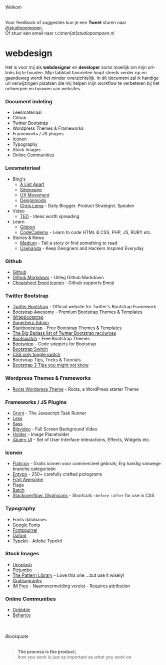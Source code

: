 ###### Welkom

Voor feedback of suggesties kun je een **Tweet** sturen naar <a href="https://twitter.com/studiopompoen">@studiopompoen</a>. <br>
Of stuur een email naar *r.cimen[at]studiopompoen.nl*

webdesign
=========

Het is voor mij als <strong>webdesigner</strong> en <strong>developer</strong> soms moeilijk om mijn url-links bij te houden. Mijn tabblad favorieten loopt steeds verder op en gaandeweg wordt het minder overzichtelijk. In dit document zal ik handige url verwijzingen plaatsen die mij helpen mijn workflow te verbeteren bij het ontwerpen en bouwen van websites.

### Document indeling
* Leesmateriaal
* Github
* Twitter Bootstrap
* Wordpress Themes & Frameworks
* Frameworks / JS plugins
* Iconen
* Typography
* Stock Images
* Online Communities

### Leesmateriaal
* Blog's
  * [A List Apart](http://alistapart.com/)
  * [Siteinspire](http://www.siteinspire.com/)
  * [UX Movement](http://uxmovement.com/)
  * [Designmodo](http://www.designmodo.com)
  * [Chris Lema](http://chrislema.com/) - Daily Blogger. Product Strategist. Speaker
* Video
  * [TED](http://www.ted.com) - Ideas worth spreading
* Learn
  * [Gibbon](https://gibbon.co/) 
  * [CodeCademy](http://www.codecademy.com/) - Learn to code HTML & CSS, PHP, JS, RUBY etc.
* Stories & News
  * [Medium](https://medium.com/) - Tell a story ór find something to read
  * [Usepanda](http://usepanda.com/app/) - Keep Designers and Hackers Inspired Everyday

### Github
* [Github](https://github.com/) 
 * [Github Markdown](https://guides.github.com/features/mastering-markdown/) - Uitleg Github Markdown
 * [Cheatsheet Emoji iconen](http://www.emoji-cheat-sheet.com/) - Github supports Emoji

### Twitter Bootstrap
* [Twitter Bootstrap](http://www.getbootstrap.com) - Official website for Twitter's Bootstrap Framework 
 * [Bootstrap Awesome](http://bootstrapawesome.com/) - Premium Bootstrap Themes & Templates 
 * [Wrapbootstrap](https://wrapbootstrap.com/)
 * [Superhero Admin](http://superhero.phoonio.com/)
 * [Startbootstrap](http://startbootstrap.com/) - Free Bootstrap Themes & Templates 
 * [The Big Badass list of Twitter  Bootstrap recources](http://www.bootstraphero.com/the-big-badass-list-of-twitter-bootstrap-resources) 
 * [Bootswatch](http://bootswatch.com/) - Free Bootstrap Themes 
 * [Bootsnipp](http://bootsnipp.com/) - Code snippets for Bootstrap 
 * [Bootstrap Switch ](http://www.bootstrap-switch.org/)
 * [CSS only toggle switch](http://www.simple10.com/code/2013/11/15/css-only-input-toggle-switch/)
* Bootstrap Tips, Tricks & Tutorials
 * [Bootstrap 3 Tips you might not know](http://scotch.io/bar-talk/bootstrap-3-tips-and-tricks-you-might-not-know)
 
### Wordpress Themes & Frameworks
* [Roots Wordpress Theme](http://roots.io/) - Roots, a WordPress starter Theme

### Frameworks / JS Plugins
* [Grunt](http://gruntjs.com/) - The Javascript Task Runner
* [Less](http://lesscss.org/)
* [Sass](http://sass-lang.com/)
* [Bigvideo](http://dfcb.github.io/BigVideo.js/) - Full Screen Background Video
* [Holder](http://imsky.github.io/holder/) - Image Placeholder
* [jQuery UI](http://jqueryui.com/) - Set of User Interface Interactions, Effects, Widgets etc.

### Iconen
* [Flaticon](http://www.flaticon.com/) - Gratis iconen voor commercieel gebruik; Erg handig vanwege branche categorieën
* [Entypo](http://www.entypo.com/) - 250+ carefully crafted pictograms
* [Font Awesome](http://fortawesome.github.io/Font-Awesome/)
* [Flags](https://www.gosquared.com/resources/flag-icons/)
* [Batch](http://adamwhitcroft.com/batch/)
* [Stackoverflow: Glyphicons](http://stackoverflow.com/questions/19740700/glyphicons-bootstrap-icon-font-hex-value) - Shortcuts `:before` `:after` for use in CSS

### Typography
* Fonts databases
 * [Google Fonts](https://www.google.com/fonts)
 * [Fontsquirrel](http://www.fontsquirrel.com/)
 * [Dafont](http://www.dafont.com/)
 * [Typekit](https://typekit.com/) - Adobe Typekit

### Stock Images
* [Unsplash](http://unsplash.com/)
* [Picjumbo](http://picjumbo.com/)
* [The Pattern Library](http://thepatternlibrary.com/) - Love this one ...but use it wisely!
* [Gratisography](http://www.gratisography.com/)
* [IM Free](http://www.imcreator.com/free) - Naamsvermelding vereist - Requires attribution

### Online Communities
* [Dribbble](https://dribbble.com/)
* [Behance](https://www.behance.net/)

<br>

###### Blockquote
> **The process is the product;** <br>
> _how_ you work is just as important as _what_ you work on.
